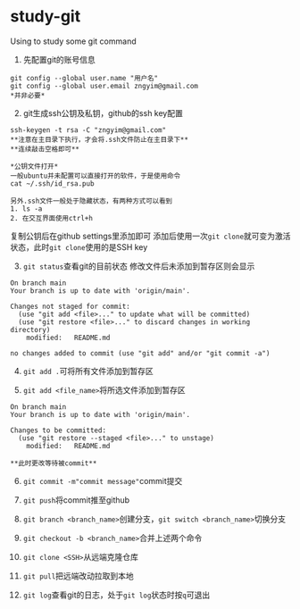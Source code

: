 # study-git
Using to study some git command

1.  先配置git的账号信息
```
git config --global user.name "用户名"
git config --global user.email zngyim@gmail.com
*并非必要*
```

2. git生成ssh公钥及私钥，github的ssh key配置
```
ssh-keygen -t rsa -C "zngyim@gmail.com"
**注意在主目录下执行，才会将.ssh文件防止在主目录下**
**连续敲击空格即可**

*公钥文件打开*
一般ubuntu并未配置可以直接打开的软件，于是使用命令
cat ~/.ssh/id_rsa.pub

另外.ssh文件一般处于隐藏状态，有两种方式可以看到
1. ls -a
2. 在交互界面使用ctrl+h

```
复制公钥后在github settings里添加即可
添加后使用一次`git clone`就可变为激活状态，此时`git clone`使用的是SSH key

3. `git status`查看git的目前状态
	修改文件后未添加到暂存区则会显示
```
On branch main
Your branch is up to date with 'origin/main'.

Changes not staged for commit:
  (use "git add <file>..." to update what will be committed)
  (use "git restore <file>..." to discard changes in working directory)
	modified:   README.md

no changes added to commit (use "git add" and/or "git commit -a")
```

4. `git add .`可将所有文件添加到暂存区

5. `git add <file_name>`将所选文件添加到暂存区
```
On branch main
Your branch is up to date with 'origin/main'.

Changes to be committed:
  (use "git restore --staged <file>..." to unstage)
	modified:   README.md
 
**此时更改等待被commit**
```

6. `git commit -m"commit message"`commit提交

7. `git push`将commit推至github

8. `git branch <branch_name>`创建分支，`git switch <branch_name>`切换分支
9. `git checkout -b <branch_name>`合并上述两个命令

10. `git clone <SSH>`从远端克隆仓库

11. `git pull`把远端改动拉取到本地

12. `git log`查看git的日志，处于`git log`状态时按`q`可退出
	

